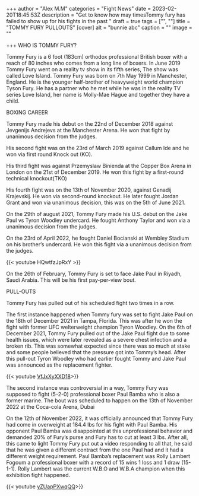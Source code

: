 +++
author = "Alex M.M"
categories = "Fight News"
date = 2023-02-20T18:45:53Z
description = "Get to know how may timesTommy fury has failed to show up for his fights in the past "
draft = true
tags = ["", ""]
title = "TOMMY FURY PULLOUTS"
[cover]
alt = "bunnie abc"
caption = ""
image = ""

+++
WHO IS TOMMY FURY?

Tommy Fury is a 6 foot (183cm) orthodox professional British boxer with a reach of 80 inches who comes from a long line of boxers. In June 2019 Tommy Fury went on a reality tv show in its fifth series, The show was called Love Island. Tommy Fury was born on 7th  May 1999 in Manchester, England. He is the younger half-brother of heavyweight world champion Tyson Fury. He has a partner who he met while he was in the reality TV series Love Island, her name is Molly-Mae Hague and together they have a child.

BOXING CAREER

Tommy Fury made his debut on the 22nd of December 2018 against Jevgenijs Andrejevs at the Manchester Arena. He won that fight by unanimous decision from the judges.

His second fight was on the 23rd of March 2019 against Callum Ide and he won via first round Knock out (KO).

His third fight was against Przemyslaw Binienda at the Copper Box Arena in London on the 21st of December 2019. He won this fight by a first-round technical knockout(TKO)

His fourth fight was on the 13th of November 2020, against Genadij Krajevskij. He won via second-round knockout. He later fought Jordan Grant and won via unanimous decision, this was on the 5th of June 2021.

On the 29th of august 2021, Tommy Fury made his U.S. debut on the Jake Paul vs Tyron Woodley undercard. He fought Anthony Taylor and won via a unanimous decision from the judges.

On the 23rd of April 2022, he fought Daniel Bocianski at Wembley Stadium on his brother’s undercard. He won this fight via a unanimous decision from the judges.

{{< youtube HQwtfzJpRxY >}}

On the 26th of  February, Tommy Fury is set to face Jake Paul in Riyadh, Saudi Arabia. This will be his first pay-per-view bout.

PULL-OUTS

Tommy Fury has pulled out of his scheduled fight two times in a row.

The first instance happened when Tommy fury was set to fight Jake Paul on the 18th of December 2021 in Tampa, Florida. This was after he won the fight with former UFC welterweight champion Tyron Woodley. On the 6th of December 2021, Tommy Fury pulled out of the Jake Paul fight due to some health issues, which were later revealed as a severe chest infection and a broken rib. This was somewhat expected since there was so much at stake and some people believed that the pressure got into Tommy’s head. After this pull-out Tyron Woodley who had earlier fought Tommy and Jake Paul was announced as the replacement fighter.

{{< youtube  [VfJxXyXXD18](https://youtu.be/VfJxXyXXD18)>}}

The second instance was controversial in a way, Tommy Fury was supposed to fight (5-2-0) professional boxer Paul Bamba who is also a former marine. The bout was scheduled to happen on the 13th of November 2022 at the Coca-cola Arena, Dubai

On the 12th of November 2022, it was officially announced that Tommy Fury had come in overweight at 184.4 lbs for his fight with Paul Bamba. His opponent Paul Bamba was disappointed at this unprofessional behavior and demanded 20% of Fury’s purse and Fury has to cut at least 3 lbs. After all, this came to light Tommy Fury put out a video responding to all that, he said that he was given a different contract from the one Paul had and it had a different weight requirement. Paul Bamba’s replacement was Rolly Lambert Fogoum a professional boxer with a record of 15 wins 1 loss and 1 draw (15-1-1). Rolly Lambert was the current W.B.O and W.B.A champion when this exhibition fight happened.

{{< youtube  [yZUapPXwqQQ](https://youtu.be/yZUapPXwqQQ)>}}